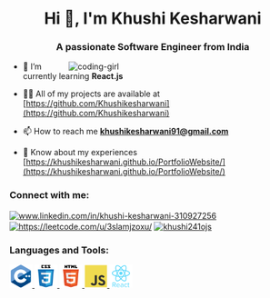 

<h1 align="center">Hi 👋, I'm Khushi Kesharwani</h1>
<h3 align="center">A passionate Software Engineer from India</h3>
<img align="right" width="400" src="https://media.tenor.com/IF2JdxzmyN4AAAAj/coding-girl.gif" alt="coding-girl">

- 🌱 I’m currently learning **React.js**

- 👨‍💻 All of my projects are available at [https://github.com/Khushikesharwani](https://github.com/Khushikesharwani)

- 📫 How to reach me **khushikesharwani91@gmail.com**

- 📄 Know about my experiences [https://khushikesharwani.github.io/PortfolioWebsite/](https://khushikesharwani.github.io/PortfolioWebsite/)

<h3 align="left">Connect with me:</h3>
<p align="left">
<a href="https://linkedin.com/in/www.linkedin.com/in/khushi-kesharwani-310927256" target="blank"><img align="center" src="https://raw.githubusercontent.com/rahuldkjain/github-profile-readme-generator/master/src/images/icons/Social/linked-in-alt.svg" alt="www.linkedin.com/in/khushi-kesharwani-310927256" height="30" width="40" /></a>
<a href="https://www.leetcode.com/https://leetcode.com/u/3slamjzoxu/" target="blank"><img align="center" src="https://raw.githubusercontent.com/rahuldkjain/github-profile-readme-generator/master/src/images/icons/Social/leet-code.svg" alt="https://leetcode.com/u/3slamjzoxu/" height="30" width="40" /></a>
<a href="https://auth.geeksforgeeks.org/user/khushi241ojs" target="blank"><img align="center" src="https://raw.githubusercontent.com/rahuldkjain/github-profile-readme-generator/master/src/images/icons/Social/geeks-for-geeks.svg" alt="khushi241ojs" height="30" width="40" /></a>
</p>

<h3 align="left">Languages and Tools:</h3>
<p align="left"> <a href="https://www.w3schools.com/cpp/" target="_blank" rel="noreferrer"> <img src="https://raw.githubusercontent.com/devicons/devicon/master/icons/cplusplus/cplusplus-original.svg" alt="cplusplus" width="40" height="40"/> </a> <a href="https://www.w3schools.com/css/" target="_blank" rel="noreferrer"> <img src="https://raw.githubusercontent.com/devicons/devicon/master/icons/css3/css3-original-wordmark.svg" alt="css3" width="40" height="40"/> </a> <a href="https://www.w3.org/html/" target="_blank" rel="noreferrer"> <img src="https://raw.githubusercontent.com/devicons/devicon/master/icons/html5/html5-original-wordmark.svg" alt="html5" width="40" height="40"/> </a> <a href="https://developer.mozilla.org/en-US/docs/Web/JavaScript" target="_blank" rel="noreferrer"> <img src="https://raw.githubusercontent.com/devicons/devicon/master/icons/javascript/javascript-original.svg" alt="javascript" width="40" height="40"/> </a> <a href="https://reactjs.org/" target="_blank" rel="noreferrer"> <img src="https://raw.githubusercontent.com/devicons/devicon/master/icons/react/react-original-wordmark.svg" alt="react" width="40" height="40"/> </a> </p>
